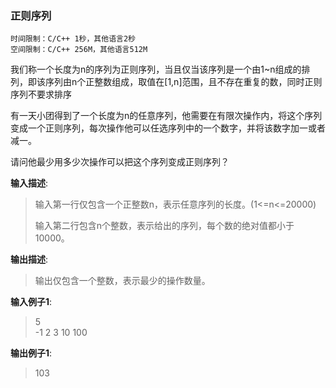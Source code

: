 ### 正则序列
```
时间限制：C/C++ 1秒，其他语言2秒
空间限制：C/C++ 256M，其他语言512M
```

我们称一个长度为n的序列为正则序列，当且仅当该序列是一个由1~n组成的排列，即该序列由n个正整数组成，取值在[1,n]范围，且不存在重复的数，同时正则序列不要求排序

有一天小团得到了一个长度为n的任意序列，他需要在有限次操作内，将这个序列变成一个正则序列，每次操作他可以任选序列中的一个数字，并将该数字加一或者减一。

请问他最少用多少次操作可以把这个序列变成正则序列？


**输入描述**:
> 输入第一行仅包含一个正整数n，表示任意序列的长度。(1<=n<=20000)
> 
> 输入第二行包含n个整数，表示给出的序列，每个数的绝对值都小于10000。


**输出描述**:
> 输出仅包含一个整数，表示最少的操作数量。


**输入例子1**:
> 5 \
> -1 2 3 10 100

**输出例子1**:
> 103
